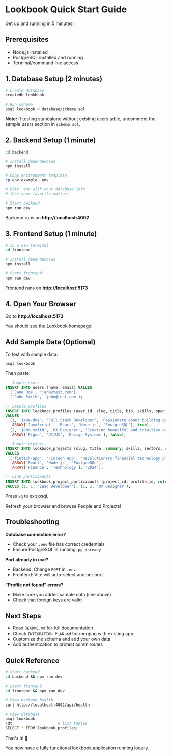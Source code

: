 # Lookbook Quick Start Guide

Get up and running in 5 minutes!

## Prerequisites

- Node.js installed
- PostgreSQL installed and running
- Terminal/command line access

## 1. Database Setup (2 minutes)

```bash
# Create database
createdb lookbook

# Run schema
psql lookbook < database/schema.sql
```

**Note:** If testing standalone without existing users table, uncomment the sample users section in `schema.sql`.

## 2. Backend Setup (1 minute)

```bash
cd backend

# Install dependencies
npm install

# Copy environment template
cp env.example .env

# Edit .env with your database info
# (Use your favorite editor)

# Start backend
npm run dev
```

Backend runs on **http://localhost:4002**

## 3. Frontend Setup (1 minute)

```bash
# In a new terminal
cd frontend

# Install dependencies
npm install

# Start frontend
npm run dev
```

Frontend runs on **http://localhost:5173**

## 4. Open Your Browser

Go to **http://localhost:5173**

You should see the Lookbook homepage!

## Add Sample Data (Optional)

To test with sample data:

```bash
psql lookbook
```

Then paste:

```sql
-- Sample users
INSERT INTO users (name, email) VALUES 
  ('Jane Doe', 'jane@test.com'),
  ('John Smith', 'john@test.com');

-- Sample profiles
INSERT INTO lookbook_profiles (user_id, slug, title, bio, skills, open_to_work)
VALUES 
  (1, 'jane-doe', 'Full Stack Developer', 'Passionate about building great products', 
   ARRAY['JavaScript', 'React', 'Node.js', 'PostgreSQL'], true),
  (2, 'john-smith', 'UX Designer', 'Creating beautiful and intuitive experiences',
   ARRAY['Figma', 'UI/UX', 'Design Systems'], false);

-- Sample project
INSERT INTO lookbook_projects (slug, title, summary, skills, sectors, cohort)
VALUES 
  ('fintech-app', 'FinTech App', 'Revolutionary financial technology platform',
   ARRAY['React', 'Node.js', 'PostgreSQL'], 
   ARRAY['Finance', 'Technology'], '2024');

-- Link participants
INSERT INTO lookbook_project_participants (project_id, profile_id, role)
VALUES (1, 1, 'Lead Developer'), (1, 2, 'UX Designer');
```

Press `\q` to exit psql.

Refresh your browser and browse People and Projects!

## Troubleshooting

**Database connection error?**
- Check your `.env` file has correct credentials
- Ensure PostgreSQL is running: `pg_isready`

**Port already in use?**
- Backend: Change `PORT` in `.env`
- Frontend: Vite will auto-select another port

**"Profile not found" errors?**
- Make sure you added sample data (see above)
- Check that foreign keys are valid

## Next Steps

- Read `README.md` for full documentation
- Check `INTEGRATION_PLAN.md` for merging with existing app
- Customize the schema and add your own data
- Add authentication to protect admin routes

## Quick Reference

```bash
# Start backend
cd backend && npm run dev

# Start frontend  
cd frontend && npm run dev

# View backend health
curl http://localhost:4002/api/health

# View database
psql lookbook
\dt                    # list tables
SELECT * FROM lookbook_profiles;
```

That's it! 🎉

You now have a fully functional lookbook application running locally.


